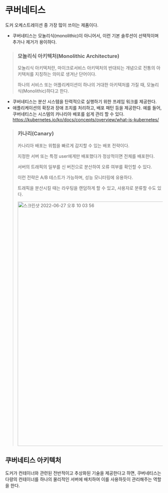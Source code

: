 # 쿠버네티스
도커 오케스트레이션 중 가장 많이 쓰이는 제품이다.

* 쿠버네티스는 모놀리식(monolithic)이 아니어서, 이런 기본 솔루션이 선택적이며 추가나 제거가 용이하다.
> ### 모놀리식 아키텍처(Monolithic Architecture)
> 모놀리식 아키텍처란, 마이크로서비스 아키텍처의 반대되는 개념으로 전통의 아키텍처를 지칭하는 의미로 생겨난 단어이다. 
> 
> 하나의 서비스 또는 어플리케이션이 하나의 거대한 아키텍처를 가질 때, 모놀리식(Monolithic)하다고 한다.
* 쿠버네티스는 분산 시스템을 탄력적으로 실행하기 위한 프레임 워크를 제공한다. 
* 애플리케이션의 확장과 장애 조치를 처리하고, 배포 패턴 등을 제공한다. 예를 들어, 쿠버네티스는 시스템의 카나리아 배포를 쉽게 관리 할 수 있다.
https://kubernetes.io/ko/docs/concepts/overview/what-is-kubernetes/

> ### 카나리(Canary)
> 카나리아 배포는 위험을 빠르게 감지할 수 있는 배포 전략이다.
> 
> 지정한 서버 또는 특정 user에게만 배포했다가 정상적이면 전체를 배포한다.
> 
> 서버의 트래픽의 일부를 신 버전으로 분산하여 오류 여부를 확인할 수 있다.
> 
> 이런 전략은 A/B 테스트가 가능하며, 성능 모니터링에 유용하다.
> 
> 트래픽을 분산시킬 때는 라우팅을 랜덤하게 할 수 있고, 사용자로 분류할 수도 있다.
> 
> <img width="783" alt="스크린샷 2022-06-27 오후 10 03 56" src="https://user-images.githubusercontent.com/82895809/175948236-8267bce4-1d44-473f-a448-9ba6bb6220ee.png">

## 쿠버네티스 아키텍처
도커가 컨테이너와 관련된 전반적이고 추상화된 기술을 제공한다고 하면, 쿠버네티스는 다량의 컨테이너를 하나의 물리적인 서버에 배치하여 이를 사용하듯이 관리해주는 역할을 한다.
